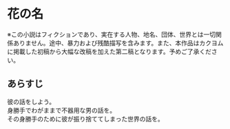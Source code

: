 # 花の名
  
※この小説はフィクションであり、実在する人物、地名、団体、世界とは一切関係ありません。途中、暴力および残酷描写を含みます。また、本作品はカクヨムに掲載した初稿から大幅な改稿を加えた第二稿となります。予めご了承ください。  
  
## あらすじ  
  
彼の話をしよう。  
身勝手でわがままで不器用な男の話を。  
その身勝手のために彼が振り捨ててしまった世界の話を。